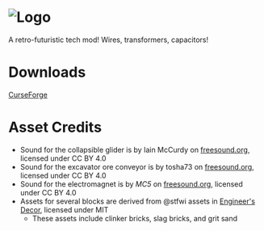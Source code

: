 ![Logo](https://raw.githubusercontent.com/BluSunrize/ImmersiveEngineering/master/src/main/resources/assets/immersiveengineering/logo.png)
==============

A retro-futuristic tech mod!
Wires, transformers, capacitors!

# Downloads
[CurseForge](https://minecraft.curseforge.com/projects/immersive-engineering/files) 

# Asset Credits
- Sound for the collapsible glider is by Iain McCurdy on [freesound.org](https://freesound.org/people/iainmccurdy/sounds/645974/), licensed under CC BY 4.0
- Sound for the excavator ore conveyor is by tosha73 on [freesound.org](https://freesound.org/people/tosha73/sounds/584592/), licensed under CC BY 4.0
- Sound for the electromagnet is by _MC5_ on [freesound.org](https://freesound.org/people/_MC5_/sounds/672082/), licensed under CC BY 4.0
- Assets for several blocks are derived from @stfwi assets in [Engineer's Decor](https://github.com/stfwi/engineers-decor), licensed under MIT
    - These assets include clinker bricks, slag bricks, and grit sand